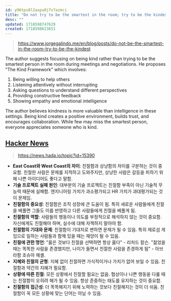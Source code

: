 ```yaml
---
id: y96tps0l2axpu0j7v7azmci
title: "Do not try to be the smartest in the room; try to be the kindest."
desc: ""
updated: 1718598747629
created: 1718598623651
---
```


> https://www.jorgegalindo.me/en/blog/posts/do-not-be-the-smartest-in-the-room-try-to-be-the-kindest

The author suggests focusing on being kind rather than trying to be the smartest person in the room during meetings and negotiations. He proposes "The Kind Framework" which involves:

1. Being willing to help others
2. Listening attentively without interrupting
3. Asking questions to understand different perspectives
4. Providing constructive feedback
5. Showing empathy and emotional intelligence

The author believes kindness is more valuable than intelligence in these settings. Being kind creates a positive environment, builds trust, and encourages collaboration. While few may miss the smartest person, everyone appreciates someone who is kind.

## [Hacker News](https://news.ycombinator.com/item?id=40695997)

> https://news.hada.io/topic?id=15390

- **East Coast와 West Coast의 차이**: 친절함과 상냥함의 차이를 구분하는 것이 중요함. 친절한 사람은 문제를 지적하고 도와주지만, 상냥한 사람은 갈등을 피하기 위해 나쁜 아이디어도 좋다고 말함.
- **기술 프로젝트 실패 원인**: 대부분의 기술 프로젝트는 친절함 부족이 아닌 기술적 무능력 때문에 실패함. 엔지니어링 가치가 과소평가되고 HR 가치가 과대평가되는 것이 문제임.
- **친절함의 중요성**: 친절함은 조직 성장에 큰 도움이 됨. 특히 새로운 사람들에게 친절을 베풀면 그들도 이를 반영하고 다른 사람들에게 친절을 베풀게 됨.
- **친절함의 역할**: 사람들의 행동이나 의도를 부정적으로 해석하지 않는 것이 중요함. 자신에게도 친절해야 하며, 실수에 대해 자책하지 말아야 함.
- **친절함의 기대와 문제**: 친절함이 기대치로 변하면 문제가 될 수 있음. 특히 제로섬 게임으로 일하는 사람들과 함께 있을 때는 재앙이 될 수 있음.
- **친절에 관한 명언**: "옳은 것보다 친절을 선택하면 항상 옳다" - 리처드 칼슨. "젊었을 때는 똑똑한 사람을 존경했지만, 나이가 들면서 친절한 사람을 존경하게 됨" - 아브라함 조슈아 헤셸.
- **지혜와 친절의 균형**: 지혜 없이 친절하면 가식적이거나 가치가 없어 보일 수 있음. 친절함과 약간의 지혜가 필요함.
- **상황에 따른 친절**: 모든 상황에서 친절할 필요는 없음. 협상이나 나쁜 행동을 다룰 때는 친절함이 오히려 해가 될 수 있음. 항상 존중하는 태도를 유지하는 것이 중요함.
- **친절함의 접근성**: 더 똑똑해지기 위해 노력하는 것보다 친절해지는 것이 더 쉬움. 친절함이 꼭 모든 상황에 맞는 단어는 아닐 수 있음.
